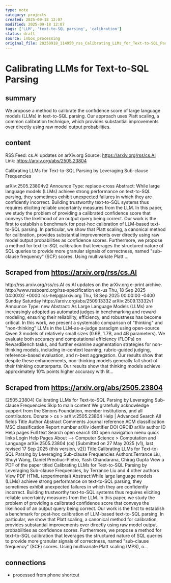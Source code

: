 ```yaml
---
type: note
category: projects
created: 2025-09-18 12:07
modified: 2025-09-18 12:07
tags: ['LLM', 'text-to-SQL parsing', 'calibration']
status: draft
source: inbox_processing
original_file: 20250918_114950_rss_Calibrating_LLMs_for_Text-to-SQL_Parsing_by_Levera.txt
---
```


# Calibrating LLMs for Text-to-SQL Parsing

## summary
We propose a method to calibrate the confidence score of large language models (LLMs) in text-to-SQL parsing. Our approach uses Platt scaling, a common calibration technique, which provides substantial improvements over directly using raw model output probabilities.

## content
RSS Feed: cs.AI updates on arXiv.org
Source: https://arxiv.org/rss/cs.AI
Link: https://arxiv.org/abs/2505.23804

Calibrating LLMs for Text-to-SQL Parsing by Leveraging Sub-clause Frequencies

arXiv:2505.23804v2 Announce Type: replace-cross Abstract: While large language models (LLMs) achieve strong performance on text-to-SQL parsing, they sometimes exhibit unexpected failures in which they are confidently incorrect. Building trustworthy text-to-SQL systems thus requires eliciting reliable uncertainty measures from the LLM. In this paper, we study the problem of providing a calibrated confidence score that conveys the likelihood of an output query being correct. Our work is the first to establish a benchmark for post-hoc calibration of LLM-based text-to-SQL parsing. In particular, we show that Platt scaling, a canonical method for calibration, provides substantial improvements over directly using raw model output probabilities as confidence scores. Furthermore, we propose a method for text-to-SQL calibration that leverages the structured nature of SQL queries to provide more granular signals of correctness, named "sub-clause frequency" (SCF) scores. Using multivariate Platt ...

## Scraped from https://arxiv.org/rss/cs.AI
<?xml version='1.0' encoding='UTF-8'?>
<rss xmlns:arxiv="http://arxiv.org/schemas/atom" xmlns:dc="http://purl.org/dc/elements/1.1/" xmlns:atom="http://www.w3.org/2005/Atom" xmlns:content="http://purl.org/rss/1.0/modules/content/" version="2.0">
  <channel>
    <title>cs.AI updates on arXiv.org</title>
    <link>http://rss.arxiv.org/rss/cs.AI</link>
    <description>cs.AI updates on the arXiv.org e-print archive.</description>
    <atom:link href="http://rss.arxiv.org/rss/cs.AI" rel="self" type="application/rss+xml"/>
    <docs>http://www.rssboard.org/rss-specification</docs>
    <language>en-us</language>
    <lastBuildDate>Thu, 18 Sep 2025 04:00:02 +0000</lastBuildDate>
    <managingEditor>rss-help@arxiv.org</managingEditor>
    <pubDate>Thu, 18 Sep 2025 00:00:00 -0400</pubDate>
    <skipDays>
      <day>Sunday</day>
      <day>Saturday</day>
    </skipDays>
    <item>
      <title>Explicit Reasoning Makes Better Judges: A Systematic Study on Accuracy, Efficiency, and Robustness</title>
      <link>https://arxiv.org/abs/2509.13332</link>
      <description>arXiv:2509.13332v1 Announce Type: new 
Abstract: As Large Language Models (LLMs) are increasingly adopted as automated judges in benchmarking and reward modeling, ensuring their reliability, efficiency, and robustness has become critical. In this work, we present a systematic comparison of "thinking" and "non-thinking" LLMs in the LLM-as-a-judge paradigm using open-source Qwen 3 models of relatively small sizes (0.6B, 1.7B, and 4B parameters). We evaluate both accuracy and computational efficiency (FLOPs) on RewardBench tasks, and further examine augmentation strategies for non-thinking models, including in-context learning, rubric-guided judging, reference-based evaluation, and n-best aggregation. Our results show that despite these enhancements, non-thinking models generally fall short of their thinking counterparts. Our results show that thinking models achieve approximately 10% points higher accuracy with lit...


## Scraped from https://arxiv.org/abs/2505.23804
[2505.23804] Calibrating LLMs for Text-to-SQL Parsing by Leveraging Sub-clause Frequencies Skip to main content We gratefully acknowledge support from the Simons Foundation, member institutions, and all contributors. Donate &gt; cs &gt; arXiv:2505.23804 Help | Advanced Search All fields Title Author Abstract Comments Journal reference ACM classification MSC classification Report number arXiv identifier DOI ORCID arXiv author ID Help pages Full text Search open search GO open navigation menu quick links Login Help Pages About --> Computer Science > Computation and Language arXiv:2505.23804 (cs) [Submitted on 27 May 2025 (v1), last revised 17 Sep 2025 (this version, v2)] Title:Calibrating LLMs for Text-to-SQL Parsing by Leveraging Sub-clause Frequencies Authors:Terrance Liu, Shuyi Wang, Daniel Preotiuc-Pietro, Yash Chandarana, Chirag Gupta View a PDF of the paper titled Calibrating LLMs for Text-to-SQL Parsing by Leveraging Sub-clause Frequencies, by Terrance Liu and 4 other authors View PDF HTML (experimental) Abstract:While large language models (LLMs) achieve strong performance on text-to-SQL parsing, they sometimes exhibit unexpected failures in which they are confidently incorrect. Building trustworthy text-to-SQL systems thus requires eliciting reliable uncertainty measures from the LLM. In this paper, we study the problem of providing a calibrated confidence score that conveys the likelihood of an output query being correct. Our work is the first to establish a benchmark for post-hoc calibration of LLM-based text-to-SQL parsing. In particular, we show that Platt scaling, a canonical method for calibration, provides substantial improvements over directly using raw model output probabilities as confidence scores. Furthermore, we propose a method for text-to-SQL calibration that leverages the structured nature of SQL queries to provide more granular signals of correctness, named &#34;sub-clause frequency&#34; (SCF) scores. Using multivariate Platt scaling (MPS), o...


## connections
- processed from phone shortcut
